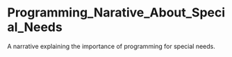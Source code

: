 # Programming_Narative_About_Special_Needs
A narrative explaining the importance of programming for special needs.
